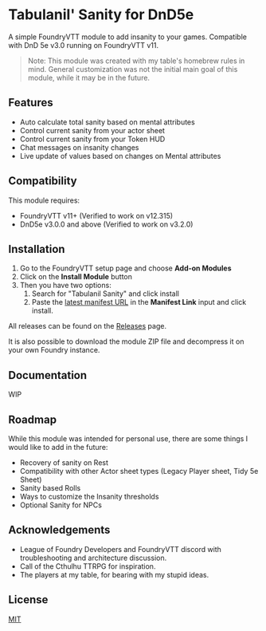 # Tabulanil' Sanity for DnD5e

A simple FoundryVTT module to add insanity to your games. Compatible with DnD 5e v3.0 running on FoundryVTT v11.

> Note: This module was created with my table's homebrew rules in mind.
> General customization was not the initial main goal of this module, while it may be in the future.

## Features

- Auto calculate total sanity based on mental attributes
- Control current sanity from your actor sheet
- Control current sanity from your Token HUD
- Chat messages on insanity changes
- Live update of values based on changes on Mental attributes

## Compatibility

This module requires:

- FoundryVTT v11+ (Verified to work on v12.315)
- DnD5e v3.0.0 and above (Verified to work on v3.2.0)

## Installation

1. Go to the FoundryVTT setup page and choose **Add-on Modules**
2. Click on the **Install Module** button
3. Then you have two options:
    1. Search for "Tabulanil Sanity" and click install
    2. Paste the [latest manifest URL][latest_manifest] in the **Manifest Link** input and click install.

All releases can be found on the [Releases](https://github.com/deadpyxel/tabulanil-sanity-dnd5e/releases) page.

It is also possible to download the module ZIP file and decompress it on your own Foundry instance.

## Documentation

WIP

## Roadmap

While this module was intended for personal use, there are some things I would like to add in the future:

- Recovery of sanity on Rest
- Compatibility with other Actor sheet types (Legacy Player sheet, Tidy 5e Sheet)
- Sanity based Rolls
- Ways to customize the Insanity thresholds
- Optional Sanity for NPCs

## Acknowledgements

- League of Foundry Developers and FoundryVTT discord with troubleshooting and architecture discussion.
- Call of the Cthulhu TTRPG for inspiration.
- The players at my table, for bearing with my stupid ideas.

## License

[MIT](https://choosealicense.com/licenses/mit/)

[latest_manifest]: https://github.com/deadpyxel/tabulanil-sanity-dnd5e/releases/latest/download/module.json
